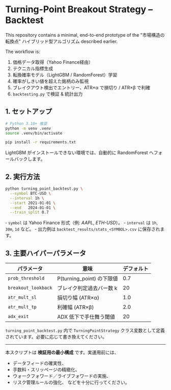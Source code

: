 # Turning-Point Breakout Strategy – Backtest

This repository contains a minimal, end-to-end prototype of the "市場構造の転換点" ハイブリッド型アルゴリズム described earlier.

The workflow is:
1. 価格データ取得（Yahoo Finance経由）
2. テクニカル指標生成
3. 転換確率モデル（LightGBM / RandomForest）学習
4. 確率がしきい値を超えた銘柄のみ監視
5. ブレイクアウト検出でエントリー、ATR×α で損切り / ATR×β で利確
6. `backtesting.py` で検証 & 統計出力

## 1. セットアップ
```bash
# Python 3.10+ 推奨
python -m venv .venv
source .venv/bin/activate

pip install -r requirements.txt
```
LightGBM がインストールできない環境では、自動的に RandomForest へフォールバックします。

## 2. 実行方法
```bash
python turning_point_backtest.py \
  --symbol BTC-USD \
  --interval 1h \
  --start 2021-01-01 \
  --end   2024-01-01 \
  --train_split 0.7
```
‐ `symbol` は Yahoo Finance 形式（例: *AAPL*, *ETH-USD*）。
‐ `interval` は `1h`, `30m`, `1d` など。
‐ 出力例は `backtest_results/stats_<SYMBOL>.csv` に保存されます。

## 3. 主要ハイパーパラメータ
| パラメータ | 意味 | デフォルト |
|------------|------|------------|
| `prob_threshold` | P(turning_point) の下限値 | 0.7 |
| `breakout_lookback` | ブレイク判定過去バー数 k | 20 |
| `atr_mult_sl` | 損切り幅 (ATR×α) | 1.0 |
| `atr_mult_tp` | 利確幅 (ATR×β) | 2.0 |
| `adx_exit` | ADX 低下で手仕舞う閾値 | 20 |

`turning_point_backtest.py` 内で `TurningPointStrategy` クラス変数として定義されています。必要に応じて書き換えてください。

---
本スクリプトは **検証用の最小構成** です。実運用前には、
* データフィードの確実性、
* 手数料・スリッページの精緻化、
* ウォークフォワード／ライブフォワードの実施、
* リスク管理ルールの強化、
などを十分に行ってください。